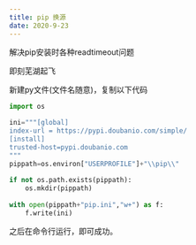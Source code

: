 ```yaml
---
title: pip 换源
date: 2020-9-23
---
```


解决pip安装时各种readtimeout问题

即刻芜湖起飞

<!-- more  -->

新建py文件(文件名随意)，复制以下代码

```python
import os
 
ini="""[global]
index-url = https://pypi.doubanio.com/simple/
[install]
trusted-host=pypi.doubanio.com
"""
pippath=os.environ["USERPROFILE"]+"\\pip\\"
 
if not os.path.exists(pippath):
    os.mkdir(pippath)
 
with open(pippath+"pip.ini","w+") as f:
    f.write(ini)
```

之后在命令行运行，即可成功。